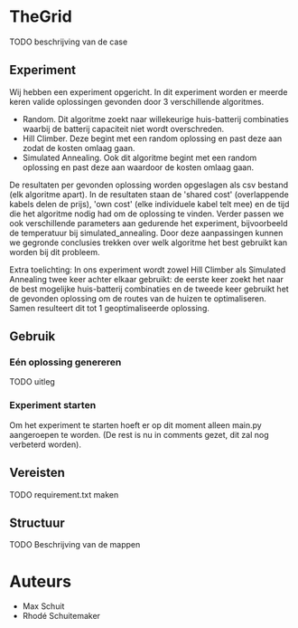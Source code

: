 # TheGrid
TODO beschrijving van de case

## Experiment
Wij hebben een experiment opgericht. In dit experiment worden er meerde keren valide oplossingen gevonden door 3 verschillende algoritmes.

- Random. Dit algoritme zoekt naar willekeurige huis-batterij combinaties waarbij de batterij capaciteit niet wordt overschreden.
- Hill Climber. Deze begint met een random oplossing en past deze aan zodat de kosten omlaag gaan.
- Simulated Annealing. Ook dit algoritme begint met een random oplossing en past deze aan waardoor de kosten omlaag gaan.

De resultaten per gevonden oplossing worden opgeslagen als csv bestand (elk algoritme apart). In de resultaten staan de 'shared cost' (overlappende kabels delen de prijs), 'own cost' (elke individuele kabel telt mee) en de tijd die het algoritme nodig had om de oplossing te vinden. Verder passen we ook verschillende parameters aan gedurende het experiment, bijvoorbeeld de temperatuur bij simulated_annealing. Door deze aanpassingen kunnen we gegronde conclusies trekken over welk algoritme het best gebruikt kan worden bij dit probleem.

Extra toelichting:
In ons experiment wordt zowel Hill Climber als Simulated Annealing twee keer achter elkaar gebruikt: de eerste keer zoekt het naar de best mogelijke huis-batterij combinaties en de tweede keer gebruikt het de gevonden oplossing om de routes van de huizen te optimaliseren. Samen resulteert dit tot 1 geoptimaliseerde oplossing.

## Gebruik
### Eén oplossing genereren
TODO uitleg

### Experiment starten
Om het experiment te starten hoeft er op dit moment alleen main.py aangeroepen te worden. (De rest is nu in comments gezet, dit zal nog verbeterd worden).

## Vereisten
TODO requirement.txt maken

## Structuur
TODO Beschrijving van de mappen

# Auteurs
- Max Schuit
- Rhodé Schuitemaker
